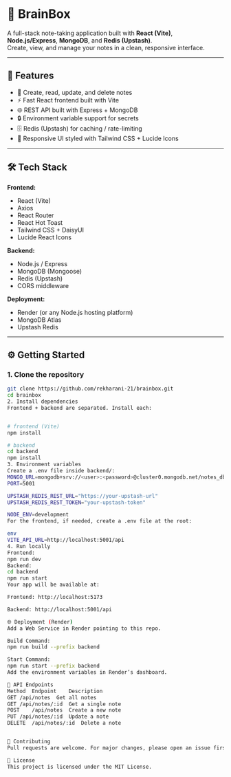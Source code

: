 # 🧠 BrainBox

A full-stack note-taking application built with **React (Vite)**, **Node.js/Express**, **MongoDB**, and **Redis (Upstash)**.  
Create, view, and manage your notes in a clean, responsive interface.

---

## 🚀 Features

- 📝 Create, read, update, and delete notes
- ⚡ Fast React frontend built with Vite
- 🌐 REST API built with Express + MongoDB
- 🔒 Environment variable support for secrets
- 🗄️ Redis (Upstash) for caching / rate-limiting
- 📱 Responsive UI styled with Tailwind CSS + Lucide Icons

---

## 🛠️ Tech Stack

**Frontend:**  
- React (Vite)
- Axios
- React Router
- React Hot Toast
- Tailwind CSS + DaisyUI
- Lucide React Icons

**Backend:**  
- Node.js / Express
- MongoDB (Mongoose)
- Redis (Upstash)
- CORS middleware

**Deployment:**  
- Render (or any Node.js hosting platform)
- MongoDB Atlas
- Upstash Redis

---

## ⚙️ Getting Started

### 1. Clone the repository

```bash
git clone https://github.com/rekharani-21/brainbox.git
cd brainbox
2. Install dependencies
Frontend + backend are separated. Install each:


# frontend (Vite)
npm install

# backend
cd backend
npm install
3. Environment variables
Create a .env file inside backend/:
MONGO_URL=mongodb+srv://<user>:<password>@cluster0.mongodb.net/notes_db
PORT=5001

UPSTASH_REDIS_REST_URL="https://your-upstash-url"
UPSTASH_REDIS_REST_TOKEN="your-upstash-token"

NODE_ENV=development
For the frontend, if needed, create a .env file at the root:

env
VITE_API_URL=http://localhost:5001/api
4. Run locally
Frontend:
npm run dev
Backend:
cd backend
npm run start
Your app will be available at:

Frontend: http://localhost:5173

Backend: http://localhost:5001/api

🌐 Deployment (Render)
Add a Web Service in Render pointing to this repo.

Build Command:
npm run build --prefix backend

Start Command:
npm run start --prefix backend
Add the environment variables in Render’s dashboard.

📝 API Endpoints
Method	Endpoint	Description
GET	/api/notes	Get all notes
GET	/api/notes/:id	Get a single note
POST	/api/notes	Create a new note
PUT	/api/notes/:id	Update a note
DELETE	/api/notes/:id	Delete a note


🤝 Contributing
Pull requests are welcome. For major changes, please open an issue first to discuss what you’d like to change.

📄 License
This project is licensed under the MIT License.

